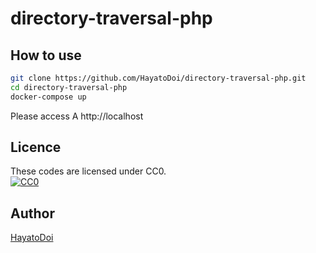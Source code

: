 # directory-traversal-php
## How to use
```bash
git clone https://github.com/HayatoDoi/directory-traversal-php.git
cd directory-traversal-php
docker-compose up
```
Please access A http://localhost  

## Licence
These codes are licensed under CC0.  
[![CC0](http://i.creativecommons.org/p/zero/1.0/88x31.png "CC0")](http://creativecommons.org/publicdomain/zero/1.0/deed.ja)  

## Author
[HayatoDoi](https://github.com/HayatoDoi)  
